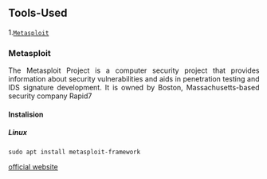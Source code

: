 ## Tools-Used 

1.[`Metasploit`](#metasploit)


### Metasploit
<!-- source = Wikipedia--> 
<p align=justify>
    The Metasploit Project is a computer security project that provides information about security vulnerabilities and aids in penetration testing and IDS signature development. It is owned by Boston, Massachusetts-based security company Rapid7
    </p>
    
#### Instalision

##### Linux
```
sudo apt install metasploit-framework

```

[official website](https://www.metasploit.com)
